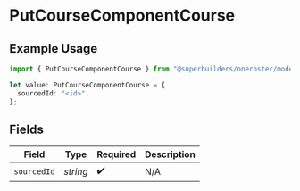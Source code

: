 # PutCourseComponentCourse

## Example Usage

```typescript
import { PutCourseComponentCourse } from "@superbuilders/oneroster/models/operations";

let value: PutCourseComponentCourse = {
  sourcedId: "<id>",
};
```

## Fields

| Field              | Type               | Required           | Description        |
| ------------------ | ------------------ | ------------------ | ------------------ |
| `sourcedId`        | *string*           | :heavy_check_mark: | N/A                |